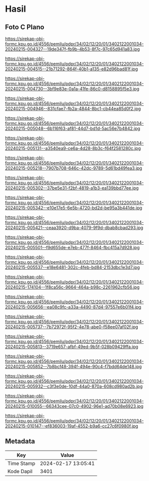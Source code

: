 # Hasil

## Foto C Plano

https://sirekap-obj-formc.kpu.go.id/4556/pemilu/pdpr/34/02/12/20/01/3402122001034-20240215-004327--19de347f-fb9b-4b53-8f7c-97c65d941a83.jpg

https://sirekap-obj-formc.kpu.go.id/4556/pemilu/pdpr/34/02/12/20/01/3402122001034-20240215-004515--21b71292-864f-40b1-a135-e82d96bad81f.jpg

https://sirekap-obj-formc.kpu.go.id/4556/pemilu/pdpr/34/02/12/20/01/3402122001034-20240215-004730--3bf9e83e-0a1a-41fe-86c0-d8158895f5e3.jpg

https://sirekap-obj-formc.kpu.go.id/4556/pemilu/pdpr/34/02/12/20/01/3402122001034-20240215-004946--831cfae7-fb2a-4844-8bc1-cb44ea85d0f2.jpg

https://sirekap-obj-formc.kpu.go.id/4556/pemilu/pdpr/34/02/12/20/01/3402122001034-20240215-005048--6b116f63-af81-44d7-bd1d-5ac56e7b4842.jpg

https://sirekap-obj-formc.kpu.go.id/4556/pemilu/pdpr/34/02/12/20/01/3402122001034-20240215-005131--a3540ea9-ce6a-4d28-8b3c-f64f2581280c.jpg

https://sirekap-obj-formc.kpu.go.id/4556/pemilu/pdpr/34/02/12/20/01/3402122001034-20240215-005218--7907b708-646c-42dc-9789-5d61bd49fea3.jpg

https://sirekap-obj-formc.kpu.go.id/4556/pemilu/pdpr/34/02/12/20/01/3402122001034-20240215-005302--37be5e31-f2bf-4819-a1b3-ea139bbd77ee.jpg

https://sirekap-obj-formc.kpu.go.id/4556/pemilu/pdpr/34/02/12/20/01/3402122001034-20240215-005342--e10e17e5-6e5b-4720-bd2d-be95a3b441de.jpg

https://sirekap-obj-formc.kpu.go.id/4556/pemilu/pdpr/34/02/12/20/01/3402122001034-20240215-005421--ceaa3920-d9ba-4079-9f9d-dbab8cbad293.jpg

https://sirekap-obj-formc.kpu.go.id/4556/pemilu/pdpr/34/02/12/20/01/3402122001034-20240215-005501--f9d655de-e7eb-477f-8464-fbc415a7d928.jpg

https://sirekap-obj-formc.kpu.go.id/4556/pemilu/pdpr/34/02/12/20/01/3402122001034-20240215-005537--e18e6481-302c-4feb-bd84-2153dbc1e3d7.jpg

https://sirekap-obj-formc.kpu.go.id/4556/pemilu/pdpr/34/02/12/20/01/3402122001034-20240215-174104--1f8ca56c-9664-464a-b98c-2261962cfb56.jpg

https://sirekap-obj-formc.kpu.go.id/4556/pemilu/pdpr/34/02/12/20/01/3402122001034-20240215-005656--ea08c9fc-a33a-4490-87d4-97557e6b01f4.jpg

https://sirekap-obj-formc.kpu.go.id/4556/pemilu/pdpr/34/02/12/20/01/3402122001034-20240215-005737--7b72972f-95f2-4e78-abe0-f58ee07af02f.jpg

https://sirekap-obj-formc.kpu.go.id/4556/pemilu/pdpr/34/02/12/20/01/3402122001034-20240215-005813--3719e657-afbf-49ed-9b5f-028b09429ffa.jpg

https://sirekap-obj-formc.kpu.go.id/4556/pemilu/pdpr/34/02/12/20/01/3402122001034-20240215-005852--7b8bcf48-394f-494e-90c4-f7bdd64de148.jpg

https://sirekap-obj-formc.kpu.go.id/4556/pemilu/pdpr/34/02/12/20/01/3402122001034-20240215-005932--c3f3e0de-10df-44a0-870a-608cd980ad2b.jpg

https://sirekap-obj-formc.kpu.go.id/4556/pemilu/pdpr/34/02/12/20/01/3402122001034-20240215-010055--66343cee-07c0-4902-96e1-ad70b08e6923.jpg

https://sirekap-obj-formc.kpu.go.id/4556/pemilu/pdpr/34/02/12/20/01/3402122001034-20240215-010147--ef836003-19af-4552-b9a6-cc27c6f0980f.jpg


## Metadata

| Key        | Value               |
| ---------- | ------------------- |
| Time Stamp | 2024-02-17 13:05:41 |
| Kode Dapil | 3401                |




